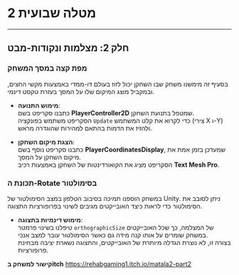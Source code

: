 # מטלה שבועית 2

---

## חלק 2: מצלמות ונקודות-מבט

### מפת קצה במסך המשחק
בסעיף זה מימשנו משחק שבו השחקן יכול לזוז בעולם דו-ממדי באמצעות מקשי החצים, ובמקביל מוצג המיקום שלו על המסך בעזרת טקסט דינמי.

- **מימוש התנועה**:  
  כתבנו סקריפט בשם **PlayerController2D** שמטפל בתנועת השחקן.  
  הסקריפט משתמש בפונקציה `Update` כדי לקרוא את קלט המשתמש (צירי X ו-Y) ולהזיז את הדמות בהתאם למהירות שהוגדרה מראש.

- **הצגת מיקום השחקן**:  
  כתבנו סקריפט נוסף בשם **PlayerCoordinatesDisplay**, שמעדכן בזמן אמת את מיקום השחקן על המסך.  
  הסקריפט מציג את הקואורדינטות של השחקן באמצעות רכיב **Text Mesh Pro**.

### תכונת ה-Rotate בסימולטור
במשחק הוספנו תמיכה בסיבוב הטלפון במצב הסימולטור של Unity. ניתן לסובב את הסימולטור כדי לראות כיצד האובייקטים מגיבים לשינוי בפרופורציות התצוגה.

- **מימוש דינמיות בתצוגה**:  
  טיפלנו בשינוי פרמטר `orthographicSize` של המצלמה, כך שכל האובייקטים במשחק שומרים על אותו קנה מידה גם כאשר הסימולטור עובר למצב אנכי.  
  בצורה זו, לא נוצרת הגדלה מיותרת של האובייקטים, והתצוגה נשארת יציבה מבחינת פרופורציות.


**קישור למשחק בitch**
https://rehabgaming1.itch.io/matala2-part2
